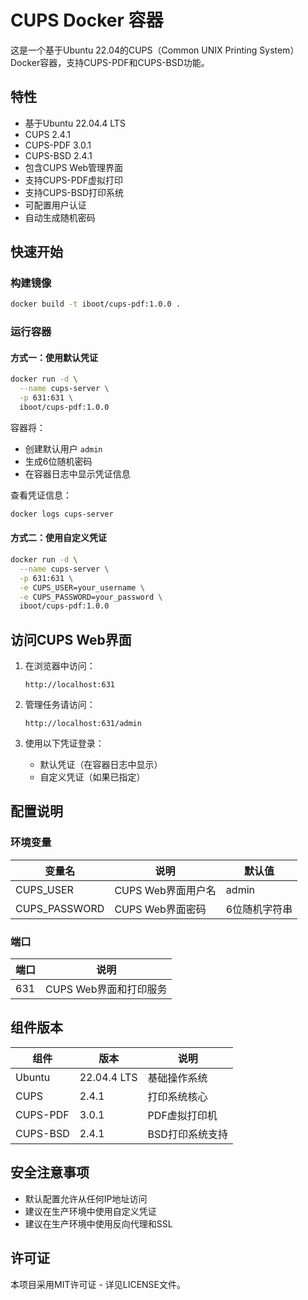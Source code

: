 # CUPS Docker 容器

这是一个基于Ubuntu 22.04的CUPS（Common UNIX Printing System）Docker容器，支持CUPS-PDF和CUPS-BSD功能。

## 特性

- 基于Ubuntu 22.04.4 LTS
- CUPS 2.4.1
- CUPS-PDF 3.0.1
- CUPS-BSD 2.4.1
- 包含CUPS Web管理界面
- 支持CUPS-PDF虚拟打印
- 支持CUPS-BSD打印系统
- 可配置用户认证
- 自动生成随机密码

## 快速开始

### 构建镜像

```bash
docker build -t iboot/cups-pdf:1.0.0 .
```

### 运行容器

#### 方式一：使用默认凭证
```bash
docker run -d \
  --name cups-server \
  -p 631:631 \
  iboot/cups-pdf:1.0.0
```
容器将：
- 创建默认用户 `admin`
- 生成6位随机密码
- 在容器日志中显示凭证信息

查看凭证信息：
```bash
docker logs cups-server
```

#### 方式二：使用自定义凭证
```bash
docker run -d \
  --name cups-server \
  -p 631:631 \
  -e CUPS_USER=your_username \
  -e CUPS_PASSWORD=your_password \
  iboot/cups-pdf:1.0.0
```

## 访问CUPS Web界面

1. 在浏览器中访问：
   ```
   http://localhost:631
   ```

2. 管理任务请访问：
   ```
   http://localhost:631/admin
   ```

3. 使用以下凭证登录：
   - 默认凭证（在容器日志中显示）
   - 自定义凭证（如果已指定）

## 配置说明

### 环境变量

| 变量名 | 说明 | 默认值 |
|--------|------|--------|
| CUPS_USER | CUPS Web界面用户名 | admin |
| CUPS_PASSWORD | CUPS Web界面密码 | 6位随机字符串 |

### 端口

| 端口 | 说明 |
|------|------|
| 631 | CUPS Web界面和打印服务 |

## 组件版本

| 组件 | 版本 | 说明 |
|------|------|------|
| Ubuntu | 22.04.4 LTS | 基础操作系统 |
| CUPS | 2.4.1 | 打印系统核心 |
| CUPS-PDF | 3.0.1 | PDF虚拟打印机 |
| CUPS-BSD | 2.4.1 | BSD打印系统支持 |

## 安全注意事项

- 默认配置允许从任何IP地址访问
- 建议在生产环境中使用自定义凭证
- 建议在生产环境中使用反向代理和SSL

## 许可证

本项目采用MIT许可证 - 详见LICENSE文件。 